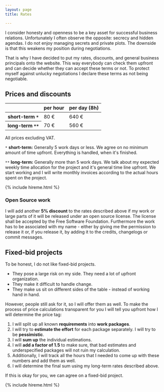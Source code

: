 ```yaml
---
layout: page
title: Rates

---
```


I consider honesty and openness to be a key asset for successful business
relations. Unfortunately I often observe the opposite: secrecy and hidden
agendas. I do not enjoy managing secrets and private plots. The downside is that
this weakens my position during negotiations.

That is why I have decided to put my rates, discounts, and general business
principals onto the website. This way everybody can check them upfront and can
decide whether they can accept these terms or not. To protect myself against
unlucky negotiations I declare these terms as not being negotiable.


## Prices and discounts

<table>
    <thead>
        <tr>
            <th></th>
            <th>per hour</th>
            <th>per day (8h)</th>
        </tr>
    </thead>
    <tbody>
        <tr>
            <th>short-term <code>*</code></th>
            <td>80 €</td>
            <td>640 €</td>
        </tr>
        <tr>
            <th>long-term <code>**</code></th>
            <td>70 €</td>
            <td>560 €</td>
        </tr>
    </tbody>
</table>

All prices excluding VAT.


`*` **short-term:** Generally 5 work days or less. We agree on no minimum
amount of time upfront. Everything is handled, when it's finished.

`**` **long-term:** Generally more than 5 work days. We talk about my expected
weekly time allocation for the project and it's general time line upfront. We
start working and I will write monthly invoices according to the actual hours
spent on the project.


{% include hireme.html %}


### Open Source work

I will add another **5% discount** to the rates described above if my work or
large parts of it will be released under an open source license. The license
shall be accepted by the Free Software Foundation. Furthermore the work has to
be associated with my name - either by giving me the permission to release it
or, if you release it, by adding it to the credits, changelogs or commit
messages.




## Fixed-bid projects

To be honest, I do not like fixed-bid projects.

- They pose a large risk on my side. They need a lot of upfront organization.
- They make it difficult to handle change.
- They make us sit on different sides of the table - instead of working hand in
  hand.

However, people still ask for it, so I will offer them as well. To make the
process of price calculations transparent for you I will tell you upfront how I
will determine the price tag:

1. I will split up all known **requirements** into **work packages**.
2. I will try to **estimate the effort** for each package separately. I will try
   to be **pessimistic**.
3. I will **sum up** the individual estimations.
4. I will **add a factor of 1.5** to make sure, that bad estimates and
   underspecified packages will not ruin my calculation.
5. Additionally, I will track all the hours that I needed to come up with these
   numbers and add them as well.
6. I will determine the final sum using my long-term rates described above.

If this is okay for you, we can agree on a fixed-bid project.


{% include hireme.html %}
